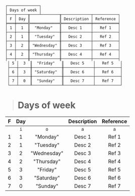 ```text
┌──────────────┐
│ Days of week │
├───┬─────╥────┴────────╥─────────────┬───────────┐
│ F │ Day ║             ║ Description │ Reference │
╞═══╪═════╬═════════════╬═════════════╪═══════════╡
│ 1 │  1  ║  "Monday"   ║   Desc 1    │   Ref 1   │
├───┼─────╫─────────────╫─────────────┼───────────┤
│ 2 │  1  ║  "Tuesday"  ║   Desc 2    │   Ref 2   │
├───┼─────╫─────────────╫─────────────┼───────────┤
│ 3 │  2  ║ "Wednesday" ║   Desc 3    │   Ref 3   │
├───┼─────╫─────────────╫─────────────┼───────────┤
│ 4 │  2  ║ "Thursday"  ║   Desc 4    │   Ref 4   │
├───┼─────╫─────────────╫─────────────┼───────────┤
 │ 5 │  3  ║  "Friday"   ║   Desc 5    │   Ref 5   │
 ├───┼─────╫─────────────╫─────────────┼───────────┤
 │ 6 │  3  ║ "Saturday"  ║   Desc 6    │   Ref 6   │
 ├───┼─────╫─────────────╫─────────────┼───────────┤
 │ 7 │  0  ║  "Sunday"   ║   Desc 7    │   Ref 7   │
 └───┴─────╨─────────────╨─────────────┴───────────┘
```

> # Days of week

| F | Day |             | Description | Reference |
|:-:|:---:|:-----------:|:-----------:|:---------:|
|   | `i` |     `o`     |     `a`     |    `a`    |
| 1 |  1  |  "Monday"   |   Desc 1    |   Ref 1   |
| 2 |  1  |  "Tuesday"  |   Desc 2    |   Ref 2   |
| 3 |  2  | "Wednesday" |   Desc 3    |   Ref 3   |
| 4 |  2  | "Thursday"  |   Desc 4    |   Ref 4   |
| 5 |  3  |  "Friday"   |   Desc 5    |   Ref 5   |
| 6 |  3  | "Saturday"  |   Desc 6    |   Ref 6   |
| 7 |  0  |  "Sunday"   |   Desc 7    |   Ref 7   |
